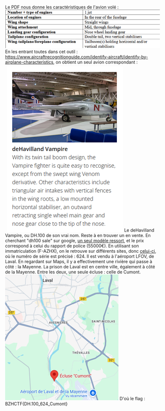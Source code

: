 Le PDF nous donne les caractéristiques de l'avion volé :
![cara.png](cara.png)
En les entrant toutes dans cet outil : https://www.aircraftrecognitionguide.com/identify-aircraft/identify-by-airplane-characteristics, on obtient un seul avion correspondant :
![dh1.png](dh1.png)
Le deHavilland Vampire, ou DH.100 de son vrai nom.
Reste à en trouver un en vente. En cherchant "dh100 sale" sur google, [un seul modèle ressort](https://www.planecheck.com/?ent=da&id=59530&cor=y), et le prix correspond à celui du rapport de police (55000€).
En utilisant son immatriculation (F-AZHX), on le retrouve sur différents sites, donc [celui-ci](https://www.pictaero.com/fr/pictures/picture,346285), où le numéro de série est précisé : 624.
Il est vendu à l'aéroport LFOV, de Laval. En regardant sur Maps, il y a effectivement une rivière qui passe à côté : la Mayenne.
La prison de Laval est en centre ville, également à côté de la Mayenne. Entre les deux, une seule écluse : celle de Cumont.
![ecluse.png](ecluse.png)
D'où le flag : BZHCTF{DH.100_624_Cumont}